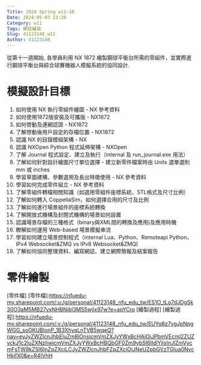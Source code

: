 ```yaml
---
Title: 2024 Spring w11~18
Date: 2024-05-03 13:20
Category: w11
Tags: 網誌編寫
Slug: 41123148_w11
Author: 41123148
---
```


從第十一週開始, 各學員利用 NX 1872 繪製鋼球平衡台所需的零組件，並實際進行鋼球平衡台與綜合球賽機器人模擬系統的協同設計.


<!-- PELICAN_END_SUMMARY -->

# 模擬設計目標

01. 如何使用 NX 執行零組件繪圖 - NX 參考資料
02. 如何使用1872版安裝及可攜版 - NX1872
03. 如何啓動及連網認證 - NX1872
04. 了解啓動後用戶設定的存檔位置 - NX1872
05. 認識 NX 的目錄模組架構 - NX
06. 認識 NXOpen Python 程式延伸架構 - NXOpen
07. 了解 Journal 程式設定、建立及執行（internal 及 run_journal.exe 用法）
08. 了解如何針對設計繪圖尺寸單位選擇 - 建立新零件檔案時由 Units 選單選則 mm 或 inches
09. 學習草圖建構、參數選用及長出特徵使用 - NX 參考資料
10. 學習如何完成零件組立 - NX 參考資料
11. 了解零組件轉檔相關知識（如選用零組件座標系統、STL格式及尺寸比例）
12. 了解如何轉入 CoppeliaSim，如何選擇合用的尺寸及比例
13. 了解如何進行場景組件的座標系統轉換
14. 了解開放式機構及封閉式機構的場景如何設置
15. 認識場景存檔的三種格式（binary與XML間的轉換及應用)及應用時機
16. 瞭解如何運用 Web-based 場景模擬串流
17. 學習如何建立場景控制程式（internal Lua、Python、Remoteapi Python、IPv4 Websocket&ZMQ vs IPv6 Websocket&ZMQ)
18. 了解如何協同整理資料、編寫網誌、建立網際簡報及結案報告

# 零件繪製

[零件檔]
[零件檔]:https://nfuedu-my.sharepoint.com/:u:/g/personal/41123148_nfu_edu_tw/ES1O_tLo7dJDgSk30O3aM5MB27vxNHBNibl3MS5wjix97w?e=apYCro
[繪製過程]
[繪製過程]:https://nfuedu-my.sharepoint.com/:v:/g/personal/41123148_nfu_edu_tw/EUYq8z7ygJpNpgWGG_soGKUBlonP_1B3XhyqLnTVB5wqeQ?nav=eyJyZWZlcnJhbEluZm8iOnsicmVmZXJyYWxBcHAiOiJPbmVEcml2ZUZvckJ1c2luZXNzIiwicmVmZXJyYWxBcHBQbGF0Zm9ybSI6IldlYiIsInJlZmVycmFsTW9kZSI6InZpZXciLCJyZWZlcnJhbFZpZXciOiJNeUZpbGVzTGlua0NvcHkifX0&e=R4IVhH



